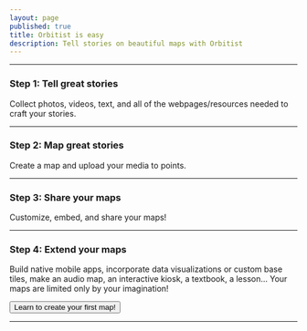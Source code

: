 ```yaml
---
layout: page
published: true
title: Orbitist is easy
description: Tell stories on beautiful maps with Orbitist
---
```

<hr>
<div class="row">
	<div class="col-md-2" style="text-align: center;">
		<i style="font-size:100px;" class="fa fa-camera-retro"></i>
	</div><!-- col-md-2 -->
	<div class="col-md-10">
		<h3>Step 1: Tell great stories</h3>
		<p class="lead">Collect photos, videos, text, and all of the webpages/resources needed to craft your stories.</p>
	</div><!-- col-md-10 -->
</div><!-- row -->
<hr>
<div class="row">
	<div class="col-md-2" style="text-align: center;">
		<i style="font-size:100px;" class="fa fa-map-marker"></i>
	</div><!-- col-md-2 -->
	<div class="col-md-10">
		<h3>Step 2: Map great stories</h3>
		<p class="lead">Create a map and upload your media to points.</p>
	</div><!-- col-md-10 -->
</div><!-- row -->
<hr>
<div class="row">
	<div class="col-md-2" style="text-align: center;">
		<i style="font-size:100px;" class="fa fa-refresh"></i>
	</div><!-- col-md-2 -->
	<div class="col-md-10">
		<h3>Step 3: Share your maps</h3>
		<p class="lead">Customize, embed, and share your maps!</p>
	</div><!-- col-md-10 -->
</div><!-- row -->
<hr>
<div class="row">
	<div class="col-md-2" style="text-align: center;">
		<i style="font-size:100px;" class="fa fa-rocket"></i>
	</div><!-- col-md-2 -->
	<div class="col-md-10">
		<h3>Step 4: Extend your maps</h3>
		<p class="lead">Build native mobile apps, incorporate data visualizations or custom base tiles, make an audio map, an interactive kiosk, a textbook, a lesson... Your maps are limited only by your imagination!</p>
		<a href="{{ site.baseurl }}/your-first-map/"><button class="btn btn-default btn-orbitist">Learn to create your first map!</button></a>
	</div><!-- col-md-10 -->
</div><!-- row -->
<hr>